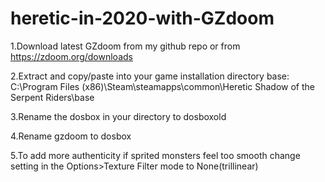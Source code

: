 # heretic-in-2020-with-GZdoom

1.Download latest GZdoom from my github repo or from https://zdoom.org/downloads

2.Extract and copy/paste into your game installation directory base:
C:\Program Files (x86)\Steam\steamapps\common\Heretic Shadow of the Serpent Riders\base

3.Rename the dosbox in your directory to dosboxold

4.Rename gzdoom to dosbox

5.To add more authenticity if sprited monsters feel too smooth change setting in the Options>Texture Filter mode to None(trillinear)

